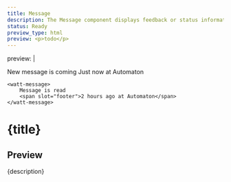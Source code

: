 ```yaml
---
title: Message
description: The Message component displays feedback or status information to users, supporting different styles to indicate success, error, warning, or informational states.
status: Ready
preview_type: html
preview: <p>todo</p>
---
```

preview: |
<div class="flex flex-col p-8">
	<watt-message unread>
		New message is coming
		<span slot="footer">Just now at Automaton</span>
	</watt-message>

	<watt-message>
		Message is read
		<span slot="footer">2 hours ago at Automaton</span>
	</watt-message>
</div>

# {title}

## Preview

{description}
